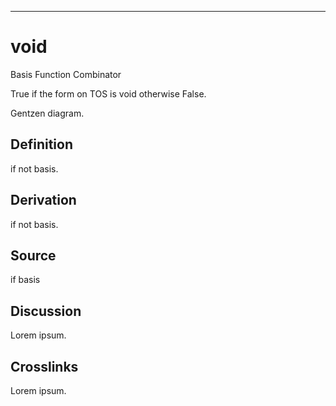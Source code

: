 ------------------------------------------------------------------------

# void

Basis Function Combinator

True if the form on TOS is void otherwise False.

Gentzen diagram.

## Definition

if not basis.

## Derivation

if not basis.

## Source

if basis

## Discussion

Lorem ipsum.

## Crosslinks

Lorem ipsum.
